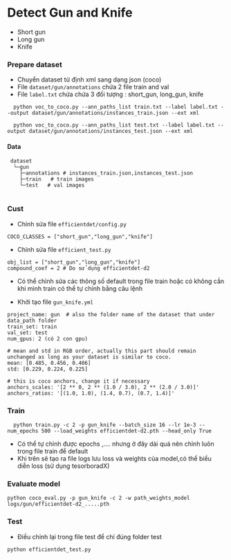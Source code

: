 # Detect Gun and Knife

- Short gun
- Long gun
- Knife

### Prepare dataset

- Chuyển dataset từ định xml sang dạng json (coco) 
- File `dataset/gun/annotations` chứa 2 file train and val 
- File `label.txt` chứa chứa 3 đối tượng : short_gun, long_gun, knife

```
  python voc_to_coco.py --ann_paths_list train.txt --label label.txt --output dataset/gun/annotations/instances_train.json --ext xml
  
  python voc_to_coco.py --ann_paths_list test.txt --label label.txt --output dataset/gun/annotations/instances_test.json --ext xml

```
#### Data

```
 dataset
  └─gun
    ├─annotations # instances_train.json,instances_test.json
    ├─train   # train images
    └─test   # val images
  
```
### Cust

- Chỉnh sửa file `efficientdet/config.py`
```
COCO_CLASSES = ["short_gun","long_gun","knife"]

```
- Chỉnh sửa file `efficient_test.py`
```
obj_list = ["short_gun","long_gun","knife"]
compound_coef = 2 # Do sử dụng efficientdet-d2

```
- Có thể chỉnh sửa các thông số default trong file train hoặc có không cần khi mình train có thể tự chỉnh bằng câu lệnh

- Khởi tạo file `gun_knife.yml`

```
project_name: gun  # also the folder name of the dataset that under data_path folder
train_set: train
val_set: test
num_gpus: 2 (có 2 con gpu)

# mean and std in RGB order, actually this part should remain unchanged as long as your dataset is similar to coco.
mean: [0.485, 0.456, 0.406]
std: [0.229, 0.224, 0.225]

# this is coco anchors, change it if necessary
anchors_scales: '[2 ** 0, 2 ** (1.0 / 3.0), 2 ** (2.0 / 3.0)]'
anchors_ratios: '[(1.0, 1.0), (1.4, 0.7), (0.7, 1.4)]'

```
### Train
```
  python train.py -c 2 -p gun_knife --batch_size 16 --lr 1e-3 --num_epochs 500 --load_weights efficientdet-d2.pth --head_only True

```
- Có thể tự chỉnh được epochs ,.... nhưng ở đây dài quá nên chỉnh luôn trong file train để default
- Khi trên sẽ tạo ra file logs lưu loss và weights của model,có thể biểu diễn loss (sử dụng tesorboradX)

### Evaluate model

```
python coco_eval.py -p gun_knife -c 2 -w path_weights_model logs/gun/efficientdet-d2_.....pth

```

### Test

- Điều chỉnh lại trong file test để chỉ đúng folder test

```
python efficientdet_test.py

```


